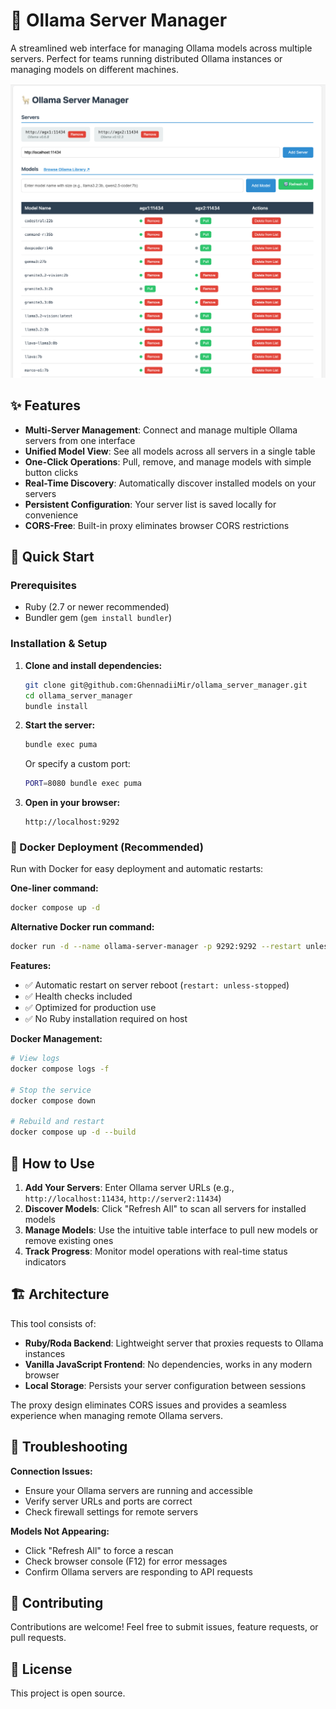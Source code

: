 # 🦙 Ollama Server Manager

A streamlined web interface for managing Ollama models across multiple servers. Perfect for teams running distributed Ollama instances or managing models on different machines.

![Ollama Server Manager Interface](assets/screenshot2025-10-04.png)

## ✨ Features

- **Multi-Server Management**: Connect and manage multiple Ollama servers from one interface
- **Unified Model View**: See all models across all servers in a single table
- **One-Click Operations**: Pull, remove, and manage models with simple button clicks
- **Real-Time Discovery**: Automatically discover installed models on your servers
- **Persistent Configuration**: Your server list is saved locally for convenience
- **CORS-Free**: Built-in proxy eliminates browser CORS restrictions

## 🚀 Quick Start

### Prerequisites

- Ruby (2.7 or newer recommended)
- Bundler gem (`gem install bundler`)

### Installation & Setup

1. **Clone and install dependencies:**

   ```bash
   git clone git@github.com:GhennadiiMir/ollama_server_manager.git
   cd ollama_server_manager
   bundle install
   ```

2. **Start the server:**

   ```bash
   bundle exec puma
   ```

   Or specify a custom port:

   ```bash
   PORT=8080 bundle exec puma
   ```

3. **Open in your browser:**

   ```text
   http://localhost:9292
   ```

### 🐳 Docker Deployment (Recommended)

Run with Docker for easy deployment and automatic restarts:

**One-liner command:**

```bash
docker compose up -d
```

**Alternative Docker run command:**

```bash
docker run -d --name ollama-server-manager -p 9292:9292 --restart unless-stopped $(docker build -q .)
```

**Features:**

- ✅ Automatic restart on server reboot (`restart: unless-stopped`)
- ✅ Health checks included
- ✅ Optimized for production use
- ✅ No Ruby installation required on host

**Docker Management:**

```bash
# View logs
docker compose logs -f

# Stop the service
docker compose down

# Rebuild and restart
docker compose up -d --build
```

## 🎯 How to Use

1. **Add Your Servers**: Enter Ollama server URLs (e.g., `http://localhost:11434`, `http://server2:11434`)
2. **Discover Models**: Click "Refresh All" to scan all servers for installed models
3. **Manage Models**: Use the intuitive table interface to pull new models or remove existing ones
4. **Track Progress**: Monitor model operations with real-time status indicators

## 🏗️ Architecture

This tool consists of:

- **Ruby/Roda Backend**: Lightweight server that proxies requests to Ollama instances
- **Vanilla JavaScript Frontend**: No dependencies, works in any modern browser
- **Local Storage**: Persists your server configuration between sessions

The proxy design eliminates CORS issues and provides a seamless experience when managing remote Ollama servers.

## 🔧 Troubleshooting

**Connection Issues:**

- Ensure your Ollama servers are running and accessible
- Verify server URLs and ports are correct
- Check firewall settings for remote servers

**Models Not Appearing:**

- Click "Refresh All" to force a rescan
- Check browser console (F12) for error messages
- Confirm Ollama servers are responding to API requests

## 🤝 Contributing

Contributions are welcome! Feel free to submit issues, feature requests, or pull requests.

## 📄 License

This project is open source.
